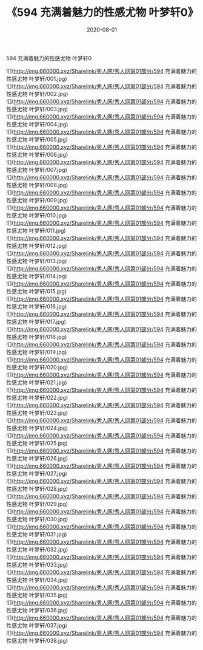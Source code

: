 ﻿---
layout: post
title:  《594 充满着魅力的性感尤物 叶梦轩0》
date:   2020-08-01
img: http://img.660000.xyz/Sharelink/秀人网/秀人网第01部分/594 充满着魅力的性感尤物 叶梦轩0/000.jpg
categories: [美女, 清纯, 唯美]
---

594 充满着魅力的性感尤物 叶梦轩0

  ![](http://img.660000.xyz/Sharelink/秀人网/秀人网第01部分/594 充满着魅力的性感尤物 叶梦轩/001.jpg) <br> ![](http://img.660000.xyz/Sharelink/秀人网/秀人网第01部分/594 充满着魅力的性感尤物 叶梦轩/002.jpg) <br> ![](http://img.660000.xyz/Sharelink/秀人网/秀人网第01部分/594 充满着魅力的性感尤物 叶梦轩/003.jpg) <br> ![](http://img.660000.xyz/Sharelink/秀人网/秀人网第01部分/594 充满着魅力的性感尤物 叶梦轩/004.jpg) <br> ![](http://img.660000.xyz/Sharelink/秀人网/秀人网第01部分/594 充满着魅力的性感尤物 叶梦轩/005.jpg) <br> ![](http://img.660000.xyz/Sharelink/秀人网/秀人网第01部分/594 充满着魅力的性感尤物 叶梦轩/006.jpg) <br> ![](http://img.660000.xyz/Sharelink/秀人网/秀人网第01部分/594 充满着魅力的性感尤物 叶梦轩/007.jpg) <br> ![](http://img.660000.xyz/Sharelink/秀人网/秀人网第01部分/594 充满着魅力的性感尤物 叶梦轩/008.jpg) <br> ![](http://img.660000.xyz/Sharelink/秀人网/秀人网第01部分/594 充满着魅力的性感尤物 叶梦轩/009.jpg) <br> ![](http://img.660000.xyz/Sharelink/秀人网/秀人网第01部分/594 充满着魅力的性感尤物 叶梦轩/010.jpg) <br> ![](http://img.660000.xyz/Sharelink/秀人网/秀人网第01部分/594 充满着魅力的性感尤物 叶梦轩/011.jpg) <br> ![](http://img.660000.xyz/Sharelink/秀人网/秀人网第01部分/594 充满着魅力的性感尤物 叶梦轩/012.jpg) <br> ![](http://img.660000.xyz/Sharelink/秀人网/秀人网第01部分/594 充满着魅力的性感尤物 叶梦轩/013.jpg) <br> ![](http://img.660000.xyz/Sharelink/秀人网/秀人网第01部分/594 充满着魅力的性感尤物 叶梦轩/014.jpg) <br> ![](http://img.660000.xyz/Sharelink/秀人网/秀人网第01部分/594 充满着魅力的性感尤物 叶梦轩/015.jpg) <br> ![](http://img.660000.xyz/Sharelink/秀人网/秀人网第01部分/594 充满着魅力的性感尤物 叶梦轩/016.jpg) <br> ![](http://img.660000.xyz/Sharelink/秀人网/秀人网第01部分/594 充满着魅力的性感尤物 叶梦轩/017.jpg) <br> ![](http://img.660000.xyz/Sharelink/秀人网/秀人网第01部分/594 充满着魅力的性感尤物 叶梦轩/018.jpg) <br> ![](http://img.660000.xyz/Sharelink/秀人网/秀人网第01部分/594 充满着魅力的性感尤物 叶梦轩/019.jpg) <br> ![](http://img.660000.xyz/Sharelink/秀人网/秀人网第01部分/594 充满着魅力的性感尤物 叶梦轩/020.jpg) <br> ![](http://img.660000.xyz/Sharelink/秀人网/秀人网第01部分/594 充满着魅力的性感尤物 叶梦轩/021.jpg) <br> ![](http://img.660000.xyz/Sharelink/秀人网/秀人网第01部分/594 充满着魅力的性感尤物 叶梦轩/022.jpg) <br> ![](http://img.660000.xyz/Sharelink/秀人网/秀人网第01部分/594 充满着魅力的性感尤物 叶梦轩/023.jpg) <br> ![](http://img.660000.xyz/Sharelink/秀人网/秀人网第01部分/594 充满着魅力的性感尤物 叶梦轩/024.jpg) <br> ![](http://img.660000.xyz/Sharelink/秀人网/秀人网第01部分/594 充满着魅力的性感尤物 叶梦轩/025.jpg) <br> ![](http://img.660000.xyz/Sharelink/秀人网/秀人网第01部分/594 充满着魅力的性感尤物 叶梦轩/026.jpg) <br> ![](http://img.660000.xyz/Sharelink/秀人网/秀人网第01部分/594 充满着魅力的性感尤物 叶梦轩/027.jpg) <br> ![](http://img.660000.xyz/Sharelink/秀人网/秀人网第01部分/594 充满着魅力的性感尤物 叶梦轩/028.jpg) <br> ![](http://img.660000.xyz/Sharelink/秀人网/秀人网第01部分/594 充满着魅力的性感尤物 叶梦轩/029.jpg) <br> ![](http://img.660000.xyz/Sharelink/秀人网/秀人网第01部分/594 充满着魅力的性感尤物 叶梦轩/030.jpg) <br> ![](http://img.660000.xyz/Sharelink/秀人网/秀人网第01部分/594 充满着魅力的性感尤物 叶梦轩/031.jpg) <br> ![](http://img.660000.xyz/Sharelink/秀人网/秀人网第01部分/594 充满着魅力的性感尤物 叶梦轩/032.jpg) <br> ![](http://img.660000.xyz/Sharelink/秀人网/秀人网第01部分/594 充满着魅力的性感尤物 叶梦轩/033.jpg) <br> ![](http://img.660000.xyz/Sharelink/秀人网/秀人网第01部分/594 充满着魅力的性感尤物 叶梦轩/034.jpg) <br> ![](http://img.660000.xyz/Sharelink/秀人网/秀人网第01部分/594 充满着魅力的性感尤物 叶梦轩/035.jpg) <br> ![](http://img.660000.xyz/Sharelink/秀人网/秀人网第01部分/594 充满着魅力的性感尤物 叶梦轩/036.jpg) <br> ![](http://img.660000.xyz/Sharelink/秀人网/秀人网第01部分/594 充满着魅力的性感尤物 叶梦轩/037.jpg) <br> ![](http://img.660000.xyz/Sharelink/秀人网/秀人网第01部分/594 充满着魅力的性感尤物 叶梦轩/038.jpg) <br>
